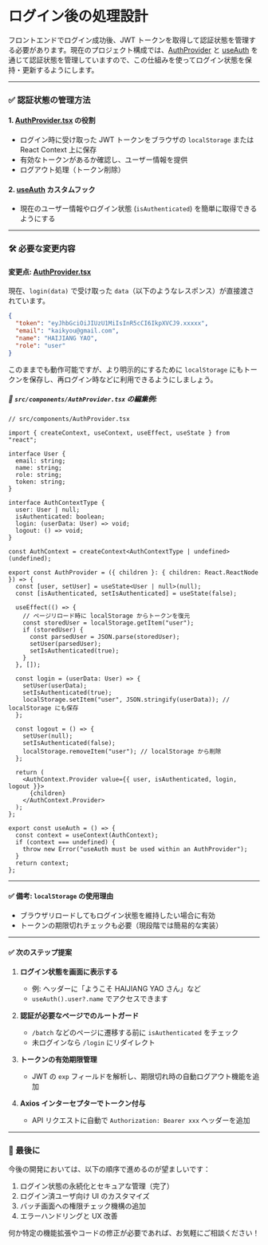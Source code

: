 # ログイン後の処理設計

フロントエンドでログイン成功後、JWT トークンを取得して認証状態を管理する必要があります。現在のプロジェクト構成では、[AuthProvider](file://d:\nextjs_orgchart_api\src\components\AuthProvider.tsx#L37-L85) と [useAuth](file://d:\nextjs_orgchart_api\src\components\AuthProvider.tsx#L28-L34) を通じて認証状態を管理していますので、この仕組みを使ってログイン状態を保持・更新するようにします。

---

### ✅ 認証状態の管理方法

#### 1. **[AuthProvider.tsx](file://d:\nextjs_orgchart_api\src\components\AuthProvider.tsx) の役割**

- ログイン時に受け取った JWT トークンをブラウザの `localStorage` または React Context 上に保存
- 有効なトークンがあるか確認し、ユーザー情報を提供
- ログアウト処理（トークン削除）

#### 2. **[useAuth](file://d:\nextjs_orgchart_api\src\components\AuthProvider.tsx#L28-L34) カスタムフック**

- 現在のユーザー情報やログイン状態 (`isAuthenticated`) を簡単に取得できるようにする

---

### 🛠 必要な変更内容

#### 変更点: [AuthProvider.tsx](file://d:\nextjs_orgchart_api\src\components\AuthProvider.tsx)

現在、`login(data)` で受け取った `data`（以下のようなレスポンス）が直接渡されています。

```json
{
  "token": "eyJhbGciOiJIUzU1MiIsInR5cCI6IkpXVCJ9.xxxxx",
  "email": "kaikyou@gmail.com",
  "name": "HAIJIANG YAO",
  "role": "user"
}
```

このままでも動作可能ですが、より明示的にするために `localStorage` にもトークンを保存し、再ログイン時などに利用できるようにしましょう。

##### 🔧 `src/components/AuthProvider.tsx` の編集例:

```tsx
// src/components/AuthProvider.tsx

import { createContext, useContext, useEffect, useState } from "react";

interface User {
  email: string;
  name: string;
  role: string;
  token: string;
}

interface AuthContextType {
  user: User | null;
  isAuthenticated: boolean;
  login: (userData: User) => void;
  logout: () => void;
}

const AuthContext = createContext<AuthContextType | undefined>(undefined);

export const AuthProvider = ({ children }: { children: React.ReactNode }) => {
  const [user, setUser] = useState<User | null>(null);
  const [isAuthenticated, setIsAuthenticated] = useState(false);

  useEffect(() => {
    // ページリロード時に localStorage からトークンを復元
    const storedUser = localStorage.getItem("user");
    if (storedUser) {
      const parsedUser = JSON.parse(storedUser);
      setUser(parsedUser);
      setIsAuthenticated(true);
    }
  }, []);

  const login = (userData: User) => {
    setUser(userData);
    setIsAuthenticated(true);
    localStorage.setItem("user", JSON.stringify(userData)); // localStorage にも保存
  };

  const logout = () => {
    setUser(null);
    setIsAuthenticated(false);
    localStorage.removeItem("user"); // localStorage から削除
  };

  return (
    <AuthContext.Provider value={{ user, isAuthenticated, login, logout }}>
      {children}
    </AuthContext.Provider>
  );
};

export const useAuth = () => {
  const context = useContext(AuthContext);
  if (context === undefined) {
    throw new Error("useAuth must be used within an AuthProvider");
  }
  return context;
};
```

---

#### ✅ 備考: `localStorage` の使用理由

- ブラウザリロードしてもログイン状態を維持したい場合に有効
- トークンの期限切れチェックも必要（現段階では簡易的な実装）

---

#### ✅ 次のステップ提案

1. **ログイン状態を画面に表示する**

   - 例: ヘッダーに「ようこそ HAIJIANG YAO さん」など
   - `useAuth().user?.name` でアクセスできます

2. **認証が必要なページでのルートガード**

   - `/batch` などのページに遷移する前に `isAuthenticated` をチェック
   - 未ログインなら `/login` にリダイレクト

3. **トークンの有効期限管理**

   - JWT の `exp` フィールドを解析し、期限切れ時の自動ログアウト機能を追加

4. **Axios インターセプターでトークン付与**
   - API リクエストに自動で `Authorization: Bearer xxx` ヘッダーを追加

---

### 📌 最後に

今後の開発においては、以下の順序で進めるのが望ましいです：

1. ログイン状態の永続化とセキュアな管理（完了）
2. ログイン済ユーザ向け UI のカスタマイズ
3. バッチ画面への権限チェック機構の追加
4. エラーハンドリングと UX 改善

何か特定の機能拡張やコードの修正が必要であれば、お気軽にご相談ください！
